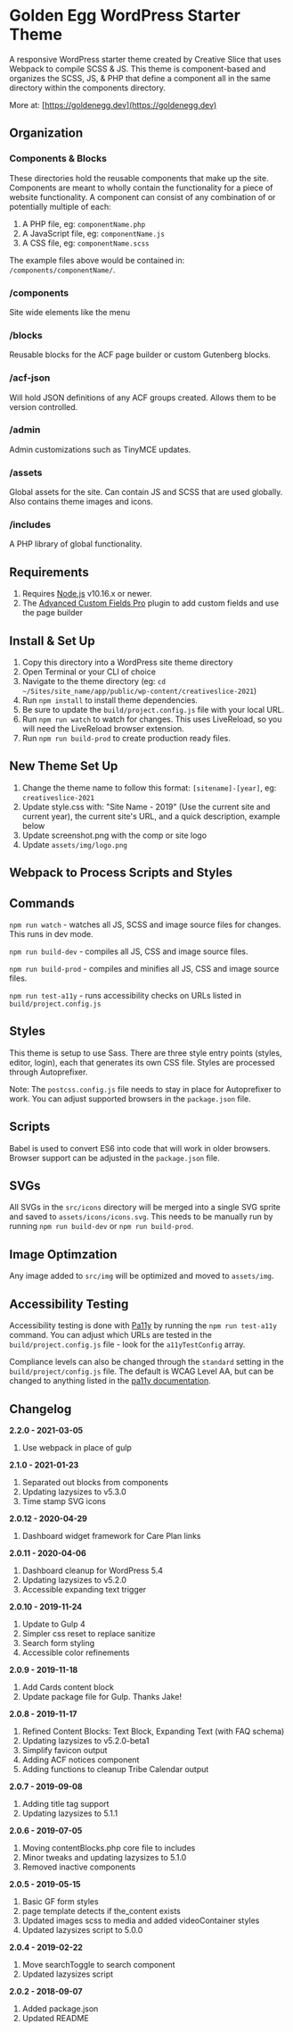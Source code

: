 # Golden Egg WordPress Starter Theme

A responsive WordPress starter theme created by Creative Slice that uses Webpack to compile SCSS &amp; JS. This theme is component-based and organizes the SCSS, JS, &amp; PHP that define a component all in the same directory within the components directory.

More at: [https://goldenegg.dev](https://goldenegg.dev)

## Organization

### Components & Blocks
These directories hold the reusable components that make up the site. Components are meant to wholly contain the functionality for a piece of website functionality. A component can consist of any combination of or potentially multiple of each:

1. A PHP file, eg: `componentName.php`
1. A JavaScript file, eg: `componentName.js`
1. A CSS file, eg: `componentName.scss`

The example files above would be contained in: `/components/componentName/`.

### /components

Site wide elements like the menu 

### /blocks

Reusable blocks for the ACF page builder or custom Gutenberg blocks.

### /acf-json

Will hold JSON definitions of any ACF groups created. Allows them to be version controlled.

### /admin

Admin customizations such as TinyMCE updates.

### /assets

Global assets for the site. Can contain JS and SCSS that are used globally. Also contains theme images and icons.

### /includes

A PHP library of global functionality.

## Requirements

1. Requires [Node.js](https://nodejs.org) v10.16.x or newer.
1. The [Advanced Custom Fields Pro](https://www.advancedcustomfields.com/) plugin to add custom fields and use the page builder


## Install &amp; Set Up

1. Copy this directory into a WordPress site theme directory
1. Open Terminal or your CLI of choice
1. Navigate to the theme directory (eg: `cd ~/Sites/site_name/app/public/wp-content/creativeslice-2021`)
1. Run `npm install` to install theme dependencies.
1. Be sure to update the `build/project.config.js` file with your local URL.
1. Run `npm run watch` to watch for changes. This uses LiveReload, so you will need the LiveReload browser extension. 
1. Run `npm run build-prod` to create production ready files. 


## New Theme Set Up

1. Change the theme name to follow this format: `[sitename]-[year]`, eg: `creativeslice-2021`
1. Update style.css with: "Site Name - 2019" (Use the current site and current year), the current site's URL, and a quick description, example below
1. Update screenshot.png with the comp or site logo
1. Update `assets/img/logo.png`


## Webpack to Process Scripts and Styles

## Commands
`npm run watch` - watches all JS, SCSS and image source files for changes. This runs in dev mode.

`npm run build-dev` - compiles all JS, CSS and image source files.

`npm run build-prod` - compiles and minifies all JS, CSS and image source files. 

`npm run test-a11y` - runs accessibility checks on URLs listed in `build/project.config.js`

## Styles
This theme is setup to use Sass. There are three style entry points (styles, editor, login), each that generates its own CSS file. Styles are processed through Autoprefixer.

Note: The `postcss.config.js` file needs to stay in place for Autoprefixer to work. You can adjust supported browsers in the `package.json` file.

## Scripts
Babel is used to convert ES6 into code that will work in older browsers. Browser support can be adjusted in the `package.json` file.

## SVGs
All SVGs in the `src/icons` directory will be merged into a single SVG sprite and saved to `assets/icons/icons.svg`. This needs to be manually run by running `npm run build-dev` or `npm run build-prod`.

## Image Optimzation
Any image added to `src/img` will be optimized and moved to `assets/img`. 

## Accessibility Testing
Accessibility testing is done with [Pa11y](https://www.npmjs.com/package/pa11y) by running the `npm run test-a11y` command. You can adjust which URLs are tested in the `build/project.config.js` file - look for the `a11yTestConfig` array. 

Compliance levels can also be changed through the `standard` setting in the `build/project/config.js` file. The default is WCAG Level AA, but can be changed to anything listed in the [pa11y documentation](https://github.com/pa11y/pa11y#standard-string).






## Changelog

**2.2.0 - 2021-03-05**

1. Use webpack in place of gulp


**2.1.0 - 2021-01-23**

1. Separated out blocks from components
1. Updating lazysizes to v5.3.0
1. Time stamp SVG icons


**2.0.12 - 2020-04-29**

1. Dashboard widget framework for Care Plan links

**2.0.11 - 2020-04-06**

1. Dashboard cleanup for WordPress 5.4
1. Updating lazysizes to v5.2.0
1. Accessible expanding text trigger

**2.0.10 - 2019-11-24**

1. Update to Gulp 4
1. Simpler css reset to replace sanitize
1. Search form styling
1. Accessible color refinements

**2.0.9 - 2019-11-18**

1. Add Cards content block
1. Update package file for Gulp. Thanks Jake!

**2.0.8 - 2019-11-17**

1. Refined Content Blocks: Text Block, Expanding Text (with FAQ schema)
1. Updating lazysizes to v5.2.0-beta1
1. Simplify favicon output
1. Adding ACF notices component
1. Adding functions to cleanup Tribe Calendar output

**2.0.7 - 2019-09-08**

1. Adding title tag support
1. Updating lazysizes to 5.1.1

**2.0.6 - 2019-07-05**

1. Moving contentBlocks.php core file to includes
1. Minor tweaks and updating lazysizes to 5.1.0
1. Removed inactive components

**2.0.5 - 2019-05-15**

1. Basic GF form styles
1. page template detects if the_content exists
1. Updated images scss to media and added videoContainer styles
1. Updated lazysizes script to 5.0.0

**2.0.4 - 2019-02-22**

1. Move searchToggle to search component
1. Updated lazysizes script

**2.0.2 - 2018-09-07**

1. Added package.json
1. Updated README

